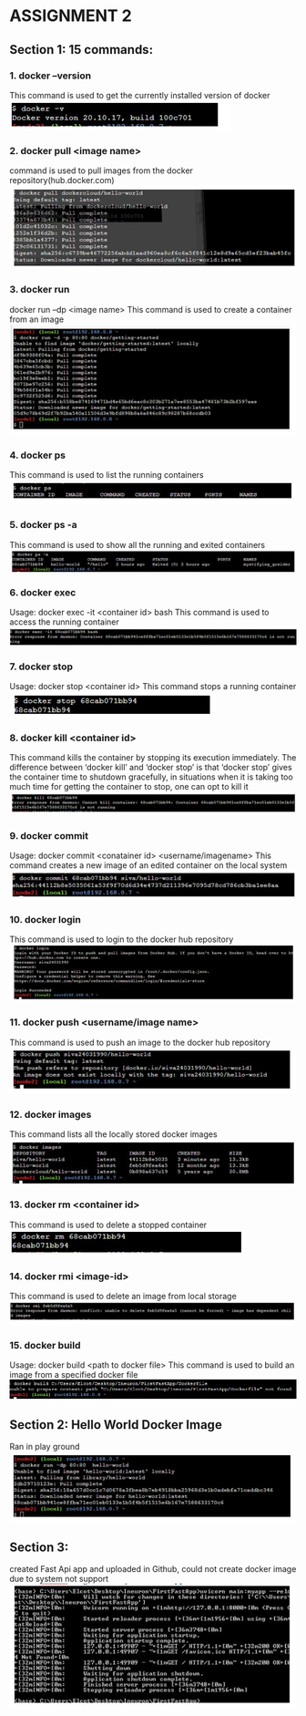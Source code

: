 # ASSIGNMENT 2

## Section 1: 15 commands:

### 1. docker –version
This command is used to get the currently installed version of docker <br>
![1](https://github.com/siva24031990/FirstFasyApp/blob/main/Resources/Capture%201.JPG)

### 2. docker pull \<image name\>
command is used to pull images from the docker repository(hub.docker.com) <br>
![1](https://github.com/siva24031990/FirstFasyApp/blob/main/Resources/Capture%202.JPG)

### 3. docker run
docker run –dp \<image name\>
This command is used to create a container from an image <br>
![1](https://github.com/siva24031990/FirstFasyApp/blob/main/Resources/Capture%203.JPG)
 
### 4. docker ps
This command is used to list the running containers <br>
![1](https://github.com/siva24031990/FirstFasyApp/blob/main/Resources/Capture%204.JPG)
 
### 5. docker ps -a
This command is used to show all the running and exited containers <br>
![1](https://github.com/siva24031990/FirstFasyApp/blob/main/Resources/Capture%205.JPG)
 
### 6. docker exec
Usage: docker exec -it \<container id\> bash
This command is used to access the running container <br>
![1](https://github.com/siva24031990/FirstFasyApp/blob/main/Resources/Capture%206.JPG) 

### 7. docker stop
Usage: docker stop \<container id\>
This command stops a running container <br>
![1](https://github.com/siva24031990/FirstFasyApp/blob/main/Resources/Capture%207.JPG)
 
### 8. docker kill \<container id\>
This command kills the container by stopping its execution immediately. The difference between ‘docker kill’ and ‘docker stop’ is that ‘docker stop’ gives the container time to shutdown gracefully, in situations when it is taking too much time for getting the container to stop, one can opt to kill it <br>
 ![1](https://github.com/siva24031990/FirstFasyApp/blob/main/Resources/Capture%208.JPG)

### 9. docker commit
Usage: docker commit \<conatainer id\> \<username/imagename\>
This command creates a new image of an edited container on the local system <br>
![1](https://github.com/siva24031990/FirstFasyApp/blob/main/Resources/Capture%209.JPG)
 
### 10. docker login
This command is used to login to the docker hub repository <br>
![1](https://github.com/siva24031990/FirstFasyApp/blob/main/Resources/Capture%2010.JPG)

### 11. docker push \<username/image name\>
This command is used to push an image to the docker hub repository <br>
![1](https://github.com/siva24031990/FirstFasyApp/blob/main/Resources/Capture%2011.JPG)

### 12. docker images
This command lists all the locally stored docker images <br>
![1](https://github.com/siva24031990/FirstFasyApp/blob/main/Resources/Capture%2012.JPG)
 
### 13. docker rm \<container id\>
This command is used to delete a stopped container <br>
![1](https://github.com/siva24031990/FirstFasyApp/blob/main/Resources/Capture%2013.JPG)
 
### 14. docker rmi \<image-id\>
This command is used to delete an image from local storage <br>
![1](https://github.com/siva24031990/FirstFasyApp/blob/main/Resources/Capture%2014.JPG)
 
### 15. docker build
Usage: docker build \<path to docker file\>
This command is used to build an image from a specified docker file <br>
![1](https://github.com/siva24031990/FirstFasyApp/blob/main/Resources/Capture%2015.JPG)

## Section 2: Hello World Docker Image
Ran in play ground <br>
![1](https://github.com/siva24031990/FirstFasyApp/blob/main/Resources/Section%202.JPG)

## Section 3: 
created Fast Api app and uploaded in Github, could not create docker image due to system not support <br>
 ![1](https://github.com/siva24031990/FirstFasyApp/blob/main/Resources/Section%203.JPG)

